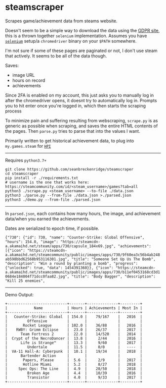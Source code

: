 # steamscraper

Scrapes game/achievement data from steams website.

Doesn't seem to be a simple way to download the data using the [GDPR site](https://help.steampowered.com/en/accountdata), this is a thrown together `selenium` implementation. Assumes you have [`selenium`](https://selenium-python.readthedocs.io/installation.html) setup/a `chromedriver` binary on your `$PATH` somewhere.

I'm not sure if some of these pages are paginated or not, I don't use steam that actively. It seems to be all of the data though.

Saves:

- image URL
- hours on record
- achievements

Since 2FA is enabled on my account, this just asks you to manually log in after the chromedriver opens, it doesnt try to automatically log in. Prompts you to hit enter once you're logged in, which then starts the scraping process

To minimize pain and suffering resulting from webscraping, `scrape.py` is as generic as possible when scraping, and saves the entire HTML contents of the pages. Then `parse.py` tries to parse that into the values I want.

Primarily written to get historical achievement data, to plug into `my.games.steam` for [`HPI`](https://github.com/seanbreckenridge/HPI)

---

Requires `python3.7+`

```
git clone https://github.com/seanbreckenridge/steamscraper
cd steamscraper
pip install -r ./requirements.txt
# username is the one that works here: https://steamcommunity.com/id/<steam_username>/games?tab=all
python3 ./scrape.py <steam_username> --to-file ./data.json
python3 ./parse.py --from-file ./data.json >./parsed.json
python3 ./demo.py --from-file ./parsed.json
```

---

In `parsed.json`, each contains how many hours, the image, and achievement data/when you earned the achievements.

Dates are serialized to epoch time, if possible.

`{"730": {"id": 730, "name": "Counter-Strike: Global Offensive", "hours": 154.0, "image": "https://steamcdn-a.akamaihd.net/steam/apps/730/capsule_184x69.jpg", "achievements": [{"icon": "https://steamcdn-a.akamaihd.net/steamcommunity/public/images/apps/730/9f60ea3c56b4ab248ab598bbd62568b953116301.jpg", "title": "Someone Set Up Us The Bomb", "description": "Win a round by planting a bomb", "progress": {"unlocked": true, "data": 1454391360}}, {"icon": "https://steamcdn-a.akamaihd.net/steamcommunity/public/images/apps/730/b11ef0453168cd3d10684e184004f71dcc0faa82.jpg", "title": "Body Bagger", "description": "Kill 25 enemies",`

---

Demo Output:

```
+---------------------------+-------+--------------+---------+
|            Name           | Hours | Achievements | Most In |
+---------------------------+-------+--------------+---------+
|   Counter-Strike: Global  | 154.0 |    79/167    |   2016  |
|         Offensive         |       |              |         |
|       Rocket League       | 102.0 |    36/88     |   2016  |
|    RWBY: Grimm Eclipse    |  23.0 |    26/37     |   2017  |
|      Team Fortress 2      |  22.0 |    14/520    |   2014  |
|  Crypt of the NecroDancer |  13.8 |     2/44     |   2016  |
|      Life is Strange™     |  13.3 |     9/60     |   2017  |
|         Undertale         |  11.5 |     0/0      |   ----  |
|  VA-11 Hall-A: Cyberpunk  |  10.1 |    19/34     |   2018  |
|      Bartender Action     |       |              |         |
|       Papers, Please      |  5.6  |     2/9      |   2017  |
|       Hotline Miami       |  5.2  |     8/27     |   2018  |
|     Spec Ops: The Line    |  4.9  |    28/50     |   2018  |
|         Broken Age        |  4.4  |    10/39     |   2016  |
|         Transistor        |  4.0  |     9/33     |   2017  |
+---------------------------+-------+--------------+---------+
```

